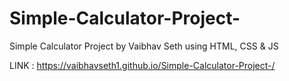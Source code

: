 # Simple-Calculator-Project-
Simple Calculator Project by Vaibhav Seth using HTML, CSS &amp; JS

LINK : https://vaibhavseth1.github.io/Simple-Calculator-Project-/
